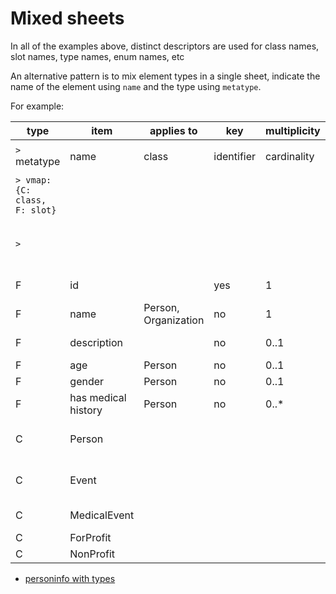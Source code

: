 # Mixed sheets

In all of the examples above, distinct descriptors are used for class names, slot names, type names, enum names, etc

An alternative pattern is to mix element types in a single sheet, indicate the name of the element using `name` and the type using `metatype`.

For example:

|type|item|applies to|key|multiplicity|range|parents|desc|schema.org|wikidata|belongs|status|notes|
|---|---|---|---|---|---|---|---|---|---|---|---|---|
|`>` metatype|name|class|identifier|cardinality|range|is_a|description|`exact_mappings: {curie_prefix: sdo}`|`exact_mappings: {curie_prefix: wikidata}`|in_subset|status|ignore|
|`> vmap: {C: class, F: slot}`|||||||||||||
|`>`|||||||||curie_prefix: wikidata||`vmap: {T: testing, R: release}`||
|F|id||yes|1|string||any identifier|identifier|||||
|F|name|Person, Organization|no|1|string||full name|name|||||
|F|description||no|0..1|string||a textual description|description|||||
|F|age|Person|no|0..1|decimal||age in years||||||
|F|gender|Person|no|0..1|decimal||age in years||||||
|F|has medical history|Person|no|0..*|MedicalEvent||medical history||||T||
|C|Person||||||a person,living or dead|Person|Q215627||R||
|C|Event||||||grouping class for events||Q1656682|a|R||
|C|MedicalEvent|||||Event|a medical encounter|||b|T||
|C|ForProfit|||||Organization|||||||
|C|NonProfit|||||Organization|||Q163740|||foo|

 * [personinfo with types](https://docs.google.com/spreadsheets/d/1wVoaiFg47aT9YWNeRfTZ8tYHN8s8PAuDx5i2HUcDpvQ/edit#gid=509198484)
